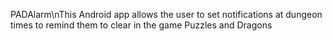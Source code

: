 PADAlarm\nThis Android app allows the user to set notifications at dungeon times to remind them to clear in the game Puzzles and Dragons
